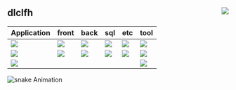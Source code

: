 <div align="">

<a href = "https://www.acmicpc.net/user/dlclfh">
    <img align="right" p-5 src="http://mazandi.herokuapp.com/api?handle=dlclfh&theme=warm">
 </a>


    
## dlclfh
   
 | Application | front | back | sql | etc | tool |
 | :----------- | :-------- | :------- | :--------- | :-------- | :------|
 | <img src="https://img.shields.io/badge/dart-white.svg?style=flat-square&logo=dart&logoColor=0175C2"> | <img src="https://img.shields.io/badge/CSS3-white.svg?style=flat-square&logo=CSS3&logoColor=1572B6"> | <img src="https://img.shields.io/badge/Java-white.svg?style=flat-square&logo=openjdk&logoColor=FF0000"> | <img src="https://img.shields.io/badge/Oracle-white.svg?style=flat-square&logo=oracle&logoColor=F80000"> |  <a href = "https://dlclfh.notion.site/dlclfh_-3e0a811ebad54cac917c260589321d30"><img src="https://img.shields.io/badge/Notion-white.svg?style=flat-square&logo=notion&logoColor=000000"></a> | <img src="https://img.shields.io/badge/vscode-white.svg?style=flat-square&logo=visualstudiocode&logoColor=007ACC"> |
| <img src="https://img.shields.io/badge/flutter-white.svg?style=flat-square&logo=flutter&logoColor=02569B"> | <img src="https://img.shields.io/badge/html5-white.svg?style=flat-square&logo=html5&logoColor=E34F26"> | <img src="https://img.shields.io/badge/JSP-white.svg?style=flat-square&logo=openjdk&logoColor=FF0000"> | <img src="https://img.shields.io/badge/mysql-white.svg?style=flat-square&logo=mysql&logoColor=4479A1"> | <a href = "https://dlclfh0404.github.io"> <img src="https://img.shields.io/badge/git-white.svg?style=flat-square&logo=git&logoColor=F05032"></a> | <img src="https://img.shields.io/badge/eclipse-white.svg?style=flat-square&logo=eclipseide&logoColor=2C2255"> |
| <img src="https://img.shields.io/badge/JAVAFX-white.svg?style=flat-square&logo=openjdk&logoColor=FF0000"> | | | | | <img src="https://img.shields.io/badge/intellij-white.svg?style=flat-square&logo=intellijidea&logoColor=000000">
 


![snake Animation](https://github.com/dlclfh0404/dlclfh0404/blob/output/github-contribution-grid-snake.svg)



